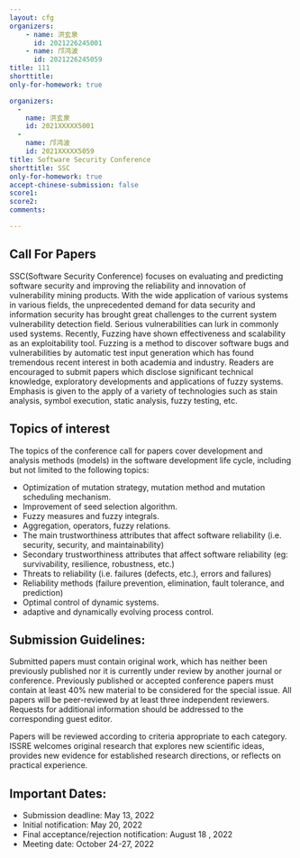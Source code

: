 ```yaml
---
layout: cfg
organizers:
	- name: 洪玄泉
	  id: 2021226245001
	- name: 邝鸿波
	  id: 2021226245059
title: 111
shorttitle:
only-for-homework: true

organizers:
  -
    name: 洪玄泉
    id: 2021XXXXX5001
  -
    name: 邝鸿波
    id: 2021XXXXX5059
title: Software Security Conference
shorttitle: SSC
only-for-homework: true
accept-chinese-submission: false
score1: 
score2: 
comments:

---
```



##  Call For Papers

SSC(Software Security Conference) focuses on evaluating and predicting software security and improving the reliability and innovation of vulnerability mining products. With the wide application of various systems in various fields, the unprecedented demand for data security and information security has brought great challenges to the current system vulnerability detection field. Serious vulnerabilities can lurk in commonly used systems. Recently, Fuzzing have shown effectiveness and scalability as an exploitability tool. Fuzzing is a method to discover software bugs and vulnerabilities by automatic test input generation which has found tremendous recent interest in both academia and industry. Readers are encouraged to submit papers which disclose significant technical knowledge, exploratory developments and applications of fuzzy systems. Emphasis is given to the apply of a variety of technologies such as stain analysis, symbol execution, static analysis, fuzzy testing, etc.

##  Topics of interest

The topics of the conference call for papers cover development and analysis methods (models) in the software development life cycle, including but not limited to the following topics:

- Optimization of mutation strategy, mutation method and mutation scheduling mechanism.
- Improvement of seed selection algorithm.
- Fuzzy measures and fuzzy integrals.
- Aggregation, operators, fuzzy relations.
- The main trustworthiness attributes that affect software reliability (i.e. security, security, and maintainability)
- Secondary trustworthiness attributes that affect software reliability (eg: survivability, resilience, robustness, etc.)
- Threats to reliability (i.e. failures (defects, etc.), errors and failures)
- Reliability methods (failure prevention, elimination, fault tolerance, and prediction)
- Optimal control of dynamic systems.
- adaptive and dynamically evolving process control.

## Submission Guidelines:

Submitted papers must contain original work, which has neither been previously published nor it is currently under review by another journal or conference. Previously published or accepted conference papers must contain at least 40% new material to be considered for the special issue. All papers will be peer-reviewed by at least three independent reviewers. Requests for additional information should be addressed to the corresponding guest editor.

Papers will be reviewed according to criteria appropriate to each category. ISSRE welcomes original research that explores new scientific ideas, provides new evidence for established research directions, or reflects on practical experience.

## Important Dates:

- Submission deadline: May 13, 2022
- Initial notification: May 20, 2022
- Final acceptance/rejection notification: August 18 , 2022
- Meeting date: October 24-27, 2022